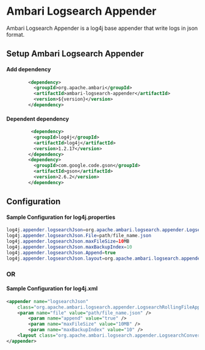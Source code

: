 


# Ambari Logsearch Appender

Ambari Logsearch Appender is a log4j base appender that write logs in json format.



## Setup Ambari Logsearch Appender

#### Add dependency 
```xml
    	<dependency>
    	  <groupId>org.apache.ambari</groupId>
    	  <artifactId>ambari-logsearch-appender</artifactId>
    	  <version>${version}</version>
    	</dependency>
```
#### Dependent dependency 
```xml   
		 <dependency>
		  <groupId>log4j</groupId>
		  <artifactId>log4j</artifactId>
		  <version>1.2.17</version>
		</dependency>
		<dependency>
		  <groupId>com.google.code.gson</groupId>
		  <artifactId>gson</artifactId>
		  <version>2.6.2</version>
		</dependency>
```

## Configuration
####  Sample Configuration for log4j.properties
```java
log4j.appender.logsearchJson=org.apache.ambari.logsearch.appender.LogsearchRollingFileAppender
log4j.appender.logsearchJson.File=path/file_name.json
log4j.appender.logsearchJson.maxFileSize=10MB
log4j.appender.logsearchJson.maxBackupIndex=10
log4j.appender.logsearchJson.Append=true
log4j.appender.logsearchJson.layout=org.apache.ambari.logsearch.appender.LogsearchConversion
```
###                                OR
#### Sample Configuration for log4j.xml
```xml
<appender name="logsearchJson"
    class="org.apache.ambari.logsearch.appender.LogsearchRollingFileAppender">
    <param name="file" value="path/file_name.json" />
		<param name="append" value="true" />
		<param name="maxFileSize" value="10MB" />
		<param name="maxBackupIndex" value="10" />
    <layout class="org.apache.ambari.logsearch.appender.LogsearchConversion" />
</appender> 
```


